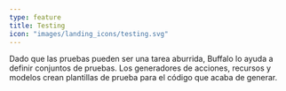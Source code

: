 ```yaml
---
type: feature
title: Testing
icon: "images/landing_icons/testing.svg"
---
```


Dado que las pruebas pueden ser una tarea aburrida, Buffalo lo ayuda a definir conjuntos de pruebas. Los generadores de acciones, recursos y modelos crean plantillas de prueba para el código que acaba de generar.